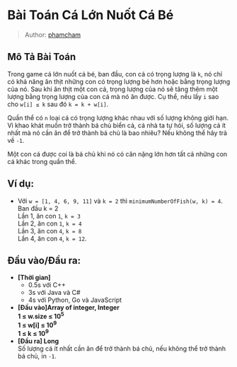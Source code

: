 # Bài Toán Cá Lớn Nuốt Cá Bé

> Author: [phamcham](https://codelearn.io/profile/70939)

## Mô Tả Bài Toán
Trong game cá lớn nuốt cá bé, ban đầu, con cá có trọng lượng là `k`, nó chỉ có khả năng ăn thịt những con có trọng lượng bé hơn hoặc bằng trọng lượng của nó. Sau khi ăn thịt một con cá, trọng lượng của nó sẽ tăng thêm một lượng bằng trọng lượng của con cá mà nó ăn được. Cụ thể, nếu lấy `i` sao cho `w[i] ≤ k` sau đó `k = k + w[i]`.

Quần thể có `n` loại cá có trọng lượng khác nhau với số lượng không giới hạn. Vì khao khát muốn trở thành bá chủ biển cả, cá nhà ta tự hỏi, số lượng cá ít nhất mà nó cần ăn để trở thành bá chủ là bao nhiêu? Nếu không thể hãy trả về `-1`.

Một con cá được coi là bá chủ khi nó có cân nặng lớn hơn tất cả những con cá khác trong quần thể.



## Ví dụ:
- Với `w = [1, 4, 6, 9, 11]` và `k = 2` thì `minimumNumberOfFish(w, k) = 4`.\
Ban đầu k = 2\
Lần 1, ăn con `1`, `k = 3`\
Lần 2, ăn con `1`, `k = 4`\
Lần 3, ăn con `4`, `k = 8`\
Lần 4, ăn con `4`, `k = 12`.

## Đầu vào/Đầu ra:

- **[Thời gian]**
   - 0.5s với C++ 
   - 3s với Java và C#
   - 4s với Python, Go và JavaScript
- **[Đầu vào]Array of integer, Integer**\
    **1 ≤ w.size ≤ 10<sup>5</sup>**\
    **1 ≤ w[i] ≤ 10<sup>9</sup>**\
    **1 ≤ k ≤ 10<sup>9</sup>**
- **[Đầu ra] Long** \
  Số lượng cá ít nhất cần ăn để trở thành bá chủ, nếu không thể trở thành bá chủ, in `-1`.